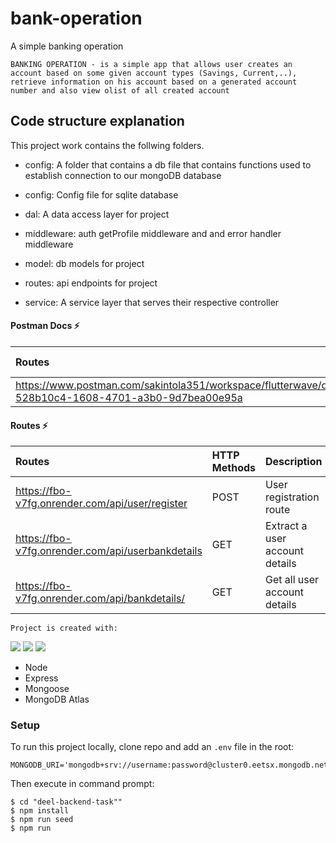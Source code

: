 # bank-operation

A simple banking operation

```
BANKING OPERATION - is a simple app that allows user creates an account based on some given account types (Savings, Current,..), retrieve information on his account based on a generated account number and also view olist of all created account
```

## Code structure explanation

This project work contains the follwing folders.

- config: A folder that contains a db file that contains functions used to establish connection to our mongoDB database

- config: Config file for sqlite database
- dal: A data access layer for project
- middleware: auth getProfile middleware and and error handler middleware
- model: db models for project
- routes: api endpoints for project
- service: A service layer that serves their respective controller



#### Postman Docs ⚡

| Routes               | HTTP Methods | Description                    |
| :------------------- | :----------- | :----------------------------- |
| https://www.postman.com/sakintola351/workspace/flutterwave/documentation/16998467-528b10c4-1608-4701-a3b0-9d7bea00e95a | POST, GET | POSTMAN 



#### Routes ⚡

| Routes               | HTTP Methods | Description                    |
| :------------------- | :----------- | :----------------------------- |
| https://fbo-v7fg.onrender.com/api/user/register   | POST         | User registration route        |
| https://fbo-v7fg.onrender.com/api/userbankdetails | GET          | Extract a user account details |
| https://fbo-v7fg.onrender.com/api/bankdetails/    | GET          | Get all user account details   |



```
Project is created with:
```

<p>
<img src="https://img.shields.io/badge/-MongoDB%20-1AA121?style=for-the-badge&logo=mongodb&logoColor=green">
<img src="https://img.shields.io/badge/-Expressjs%20-%23323330?style=for-the-badge&logo=express"> 
<img src="https://img.shields.io/badge/-Nodejs%20-%23323330?style=for-the-badge&logo=Node.js&logoColor=green">
</p>


- Node
- Express
- Mongoose
- MongoDB Atlas

### Setup

To run this project locally, clone repo and add an `.env` file in the root:

```
MONGODB_URI='mongodb+srv://username:password@cluster0.eetsx.mongodb.net/database_name'
```

Then execute in command prompt:

```
$ cd "deel-backend-task""
$ npm install
$ npm run seed
$ npm run
```
